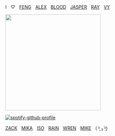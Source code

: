 ‎‎‎‎Iㅤ♡ㅤ[FENG](https://github.com/FIeshwater)ㅤ[ALEX](sanspilled)ㅤ[BLOOD](https://github.com/cupiddict)ㅤ[JASPER](https://github.com/hua-binan)ㅤ[RAY](https://github.com/flayjoshi)ㅤ[VY](https://github.com/skincarver)

<img src="https://files.catbox.moe/0xagwi.jpg" width="300">

[![spotify-github-profile](https://spotify-github-profile.kittinanx.com/api/view?uid=31kbmd7bbd7rm4tgdbmtpcyamfhu&cover_image=true&theme=natemoo-re&show_offline=true&background_color=121212&interchange=false&bar_color=53b14f&bar_color_cover=false)](https://github.com/kittinan/spotify-github-profile)

[ZACK](https://github.com/basementjazz)ㅤ[MIKA](https://github.com/fragariaknight)ㅤ[ISO](https://github.com/yaoidemon)ㅤ[RAIN](https://github.com/orekoto)ㅤ[WREN](https://github.com/untiIdawn)ㅤ[MIKE](https://github.com/mkeitstop)ㅤ( •̯́ ₃ •̯̀)
